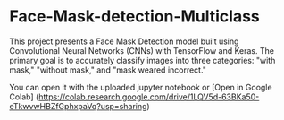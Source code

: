 # Face-Mask-detection-Multiclass
This project presents a Face Mask Detection model built using Convolutional Neural Networks (CNNs) with TensorFlow and Keras. The primary goal is to accurately classify images into three categories: "with mask," "without mask," and "mask weared incorrect."

You can open it with the uploaded jupyter notebook or
[Open in Google Colab] (https://colab.research.google.com/drive/1LQV5d-63BKa50-eTkwvwHBZfGphxpaVq?usp=sharing)
